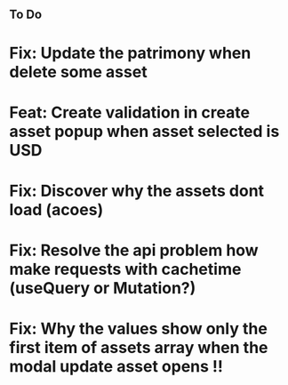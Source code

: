 ## To Do

# Fix: Update the patrimony when delete some asset
# Feat: Create validation in create asset popup when asset selected is USD
# Fix: Discover why the assets dont load (acoes)
# Fix: Resolve the api problem how make requests with cachetime (useQuery or Mutation?)
# Fix: Why the values show only the first item of assets array when the modal update asset opens !!